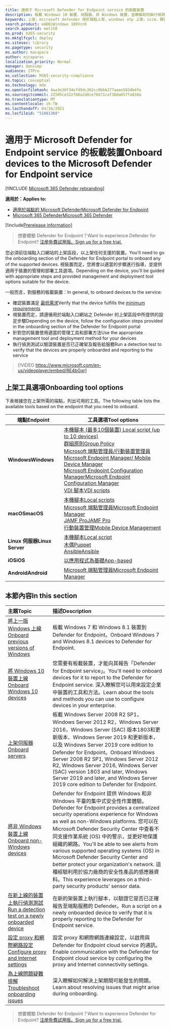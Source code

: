 ```yaml
---
title: 適用于 Microsoft Defender for Endpoint service 的板載裝置
description: 板載 Windows 10 裝置、伺服器、非 Windows 裝置，並瞭解如何執行偵測測試。
keywords: 上架，microsoft defender 用於端點上架，windows atp 上架，sccm，群組原則，mdm，本機腳本，偵測測試
search.product: eADQiWindows 10XVcnh
search.appverid: met150
ms.prod: m365-security
ms.mktglfcycl: deploy
ms.sitesec: library
ms.pagetype: security
ms.author: macapara
author: mjcaparas
localization_priority: Normal
manager: dansimp
audience: ITPro
ms.collection: M365-security-compliance
ms.topic: conceptual
ms.technology: mde
ms.openlocfilehash: 4aa3e30f34e7d9dc362cc0bbb277aaee5834b4fe
ms.sourcegitcommit: 22505ce322f68a2d0ce70d71caf3b0a657fa838a
ms.translationtype: MT
ms.contentlocale: zh-TW
ms.lasthandoff: 04/16/2021
ms.locfileid: "51861368"
---
```

# <a name="onboard-devices-to-the-microsoft-defender-for-endpoint-service"></a><span data-ttu-id="b7db4-104">適用于 Microsoft Defender for Endpoint service 的板載裝置</span><span class="sxs-lookup"><span data-stu-id="b7db4-104">Onboard devices to the Microsoft Defender for Endpoint service</span></span>

[!INCLUDE [Microsoft 365 Defender rebranding](../../includes/microsoft-defender.md)]

<span data-ttu-id="b7db4-105">**適用於：**</span><span class="sxs-lookup"><span data-stu-id="b7db4-105">**Applies to:**</span></span>
- [<span data-ttu-id="b7db4-106">適用於端點的 Microsoft Defender</span><span class="sxs-lookup"><span data-stu-id="b7db4-106">Microsoft Defender for Endpoint</span></span>](https://go.microsoft.com/fwlink/p/?linkid=2154037)
- [<span data-ttu-id="b7db4-107">Microsoft 365 Defender</span><span class="sxs-lookup"><span data-stu-id="b7db4-107">Microsoft 365 Defender</span></span>](https://go.microsoft.com/fwlink/?linkid=2118804)

[!include[Prerelease information](../../includes/prerelease.md)]

><span data-ttu-id="b7db4-108">想要體驗 Defender for Endpoint？</span><span class="sxs-lookup"><span data-stu-id="b7db4-108">Want to experience Defender for Endpoint?</span></span> [<span data-ttu-id="b7db4-109">注册免費試用版。</span><span class="sxs-lookup"><span data-stu-id="b7db4-109">Sign up for a free trial.</span></span>](https://www.microsoft.com/microsoft-365/windows/microsoft-defender-atp?ocid=docs-wdatp-onboardconfigure-abovefoldlink)

<span data-ttu-id="b7db4-110">您必須前往端點入口網站的上架區段，以上架任何支援的裝置。</span><span class="sxs-lookup"><span data-stu-id="b7db4-110">You'll need to go the onboarding section of the Defender for Endpoint portal to onboard any of the supported devices.</span></span> <span data-ttu-id="b7db4-111">視裝置而定，您將會以適當的步驟進行指導，並提供適用于裝置的管理和部署工具選項。</span><span class="sxs-lookup"><span data-stu-id="b7db4-111">Depending on the device, you'll be guided with appropriate steps and provided management and deployment tool options suitable for the device.</span></span> 

<span data-ttu-id="b7db4-112">一般而言，對服務的板載裝置：</span><span class="sxs-lookup"><span data-stu-id="b7db4-112">In general, to onboard devices to the service:</span></span>

- <span data-ttu-id="b7db4-113">確認裝置滿足 [最低需求](minimum-requirements.md)</span><span class="sxs-lookup"><span data-stu-id="b7db4-113">Verify that the device fulfills the [minimum requirements](minimum-requirements.md)</span></span>
- <span data-ttu-id="b7db4-114">視裝置而定，請遵循用於端點入口網站之 Defender 的上架區段中所提供的設定步驟</span><span class="sxs-lookup"><span data-stu-id="b7db4-114">Depending on the device, follow the configuration steps provided in the onboarding section of the Defender for Endpoint portal</span></span>
- <span data-ttu-id="b7db4-115">針對您的裝置使用適當的管理工具和部署方法</span><span class="sxs-lookup"><span data-stu-id="b7db4-115">Use the appropriate management tool and deployment method for your devices</span></span>
- <span data-ttu-id="b7db4-116">執行偵測測試以驗證裝置是否已正確架及報告給服務</span><span class="sxs-lookup"><span data-stu-id="b7db4-116">Run a detection test to verify that the devices are properly onboarded and reporting to the service</span></span>

>[!VIDEO https://www.microsoft.com/en-us/videoplayer/embed/RE4bGqr]

## <a name="onboarding-tool-options"></a><span data-ttu-id="b7db4-117">上架工具選項</span><span class="sxs-lookup"><span data-stu-id="b7db4-117">Onboarding tool options</span></span>
<span data-ttu-id="b7db4-118">下表根據您在上架所需的端點，列出可用的工具。</span><span class="sxs-lookup"><span data-stu-id="b7db4-118">The following table lists the available tools based on the endpoint that you need to onboard.</span></span>

| <span data-ttu-id="b7db4-119">端點</span><span class="sxs-lookup"><span data-stu-id="b7db4-119">Endpoint</span></span>     | <span data-ttu-id="b7db4-120">工具選項</span><span class="sxs-lookup"><span data-stu-id="b7db4-120">Tool options</span></span>                       |
|--------------|------------------------------------------|
| <span data-ttu-id="b7db4-121">**Windows**</span><span class="sxs-lookup"><span data-stu-id="b7db4-121">**Windows**</span></span>  |  [<span data-ttu-id="b7db4-122">本機腳本 (最多10個裝置) </span><span class="sxs-lookup"><span data-stu-id="b7db4-122">Local script (up to 10 devices)</span></span>](configure-endpoints-script.md) <br>  [<span data-ttu-id="b7db4-123">群組原則</span><span class="sxs-lookup"><span data-stu-id="b7db4-123">Group Policy</span></span>](configure-endpoints-gp.md) <br>  [<span data-ttu-id="b7db4-124">Microsoft 端點管理員/行動裝置管理員</span><span class="sxs-lookup"><span data-stu-id="b7db4-124">Microsoft Endpoint Manager/ Mobile Device Manager</span></span>](configure-endpoints-mdm.md) <br>   [<span data-ttu-id="b7db4-125">Microsoft Endpoint Configuration Manager</span><span class="sxs-lookup"><span data-stu-id="b7db4-125">Microsoft Endpoint Configuration Manager</span></span>](configure-endpoints-sccm.md) <br> [<span data-ttu-id="b7db4-126">VDI 腳本</span><span class="sxs-lookup"><span data-stu-id="b7db4-126">VDI scripts</span></span>](configure-endpoints-vdi.md)   |
| <span data-ttu-id="b7db4-127">**macOS**</span><span class="sxs-lookup"><span data-stu-id="b7db4-127">**macOS**</span></span>    | [<span data-ttu-id="b7db4-128">本機腳本</span><span class="sxs-lookup"><span data-stu-id="b7db4-128">Local scripts</span></span>](mac-install-manually.md) <br> [<span data-ttu-id="b7db4-129">Microsoft 端點管理員</span><span class="sxs-lookup"><span data-stu-id="b7db4-129">Microsoft Endpoint Manager</span></span>](mac-install-with-intune.md) <br> [<span data-ttu-id="b7db4-130">JAMF Pro</span><span class="sxs-lookup"><span data-stu-id="b7db4-130">JAMF Pro</span></span>](mac-install-with-jamf.md) <br> [<span data-ttu-id="b7db4-131">行動裝置管理</span><span class="sxs-lookup"><span data-stu-id="b7db4-131">Mobile Device Management</span></span>](mac-install-with-other-mdm.md) |
| <span data-ttu-id="b7db4-132">**Linux 伺服器**</span><span class="sxs-lookup"><span data-stu-id="b7db4-132">**Linux Server**</span></span> | [<span data-ttu-id="b7db4-133">本機腳本</span><span class="sxs-lookup"><span data-stu-id="b7db4-133">Local script</span></span>](linux-install-manually.md) <br> [<span data-ttu-id="b7db4-134">木偶</span><span class="sxs-lookup"><span data-stu-id="b7db4-134">Puppet</span></span>](linux-install-with-puppet.md) <br> [<span data-ttu-id="b7db4-135">Ansible</span><span class="sxs-lookup"><span data-stu-id="b7db4-135">Ansible</span></span>](linux-install-with-ansible.md)|
| <span data-ttu-id="b7db4-136">**iOS**</span><span class="sxs-lookup"><span data-stu-id="b7db4-136">**iOS**</span></span>      | [<span data-ttu-id="b7db4-137">以應用程式為基礎</span><span class="sxs-lookup"><span data-stu-id="b7db4-137">App-based</span></span>](ios-install.md)                                |
| <span data-ttu-id="b7db4-138">**Android**</span><span class="sxs-lookup"><span data-stu-id="b7db4-138">**Android**</span></span>  | [<span data-ttu-id="b7db4-139">Microsoft 端點管理員</span><span class="sxs-lookup"><span data-stu-id="b7db4-139">Microsoft Endpoint Manager</span></span>](android-intune.md)               | 




## <a name="in-this-section"></a><span data-ttu-id="b7db4-140">本節內容</span><span class="sxs-lookup"><span data-stu-id="b7db4-140">In this section</span></span>
<span data-ttu-id="b7db4-141">主題</span><span class="sxs-lookup"><span data-stu-id="b7db4-141">Topic</span></span> | <span data-ttu-id="b7db4-142">描述</span><span class="sxs-lookup"><span data-stu-id="b7db4-142">Description</span></span>
:---|:---
[<span data-ttu-id="b7db4-143">將上一版 Windows 上線</span><span class="sxs-lookup"><span data-stu-id="b7db4-143">Onboard previous versions of Windows</span></span>](onboard-downlevel.md)| <span data-ttu-id="b7db4-144">板載 Windows 7 和 Windows 8.1 裝置到 Defender for Endpoint。</span><span class="sxs-lookup"><span data-stu-id="b7db4-144">Onboard Windows 7 and Windows 8.1 devices to Defender for Endpoint.</span></span> 
[<span data-ttu-id="b7db4-145">將 Windows 10 裝置上線</span><span class="sxs-lookup"><span data-stu-id="b7db4-145">Onboard Windows 10 devices</span></span>](configure-endpoints.md) | <span data-ttu-id="b7db4-146">您需要有板載裝置，才能向其報告「Defender for Endpoint service」。</span><span class="sxs-lookup"><span data-stu-id="b7db4-146">You'll need to onboard devices for it to report to the Defender for Endpoint service.</span></span> <span data-ttu-id="b7db4-147">深入瞭解您可以用來設定企業中裝置的工具和方法。</span><span class="sxs-lookup"><span data-stu-id="b7db4-147">Learn about the tools and methods you can use to configure devices in your enterprise.</span></span>
[<span data-ttu-id="b7db4-148">上架伺服器</span><span class="sxs-lookup"><span data-stu-id="b7db4-148">Onboard servers</span></span>](configure-server-endpoints.md) |  <span data-ttu-id="b7db4-149">板載 Windows Server 2008 R2 SP1，Windows Server 2012 R2，Windows Server 2016，Windows Server (SAC) 版本1803和更新版本、Windows Server 2019 和更新版本，以及 Windows Server 2019 core edition to Defender for Endpoint。</span><span class="sxs-lookup"><span data-stu-id="b7db4-149">Onboard Windows Server 2008 R2 SP1, Windows Server 2012 R2, Windows Server 2016, Windows Server (SAC) version 1803 and later, Windows Server 2019 and later, and Windows Server 2019 core edition to Defender for Endpoint.</span></span>
[<span data-ttu-id="b7db4-150">將非 Windows 裝置上線</span><span class="sxs-lookup"><span data-stu-id="b7db4-150">Onboard non-Windows devices</span></span>](configure-endpoints-non-windows.md) | <span data-ttu-id="b7db4-151">Defender for Endpoint 提供 Windows 和非 Windows 平臺的集中式安全性作業體驗。</span><span class="sxs-lookup"><span data-stu-id="b7db4-151">Defender for Endpoint provides a centralized security operations experience for Windows as well as non-Windows platforms.</span></span> <span data-ttu-id="b7db4-152">您可以在 Microsoft Defender Security Center 中查看不同支援作業系統 (OS) 中的警示，並更好地保護組織的網路。</span><span class="sxs-lookup"><span data-stu-id="b7db4-152">You'll be able to see alerts from various supported operating systems (OS) in Microsoft Defender Security Center and better protect your organization's network.</span></span> <span data-ttu-id="b7db4-153">這種經驗利用於協力廠商的安全性產品的感應器資料。</span><span class="sxs-lookup"><span data-stu-id="b7db4-153">This experience leverages on a third-party security products' sensor data.</span></span> 
[<span data-ttu-id="b7db4-154">在新上線的裝置上執行偵測測試</span><span class="sxs-lookup"><span data-stu-id="b7db4-154">Run a detection test on a newly onboarded device</span></span>](run-detection-test.md) | <span data-ttu-id="b7db4-155">在新的架裝置上執行腳本，以驗證它是否已正確報告至端點服務的 Defender。</span><span class="sxs-lookup"><span data-stu-id="b7db4-155">Run a script on a newly onboarded device to verify that it is properly reporting to the Defender for Endpoint service.</span></span>
[<span data-ttu-id="b7db4-156">設定 proxy 和網際網路設定</span><span class="sxs-lookup"><span data-stu-id="b7db4-156">Configure proxy and Internet settings</span></span>](configure-proxy-internet.md)| <span data-ttu-id="b7db4-157">設定 proxy 和網際網路連線設定，以啟用與 Defender for Endpoint cloud service 的通訊。</span><span class="sxs-lookup"><span data-stu-id="b7db4-157">Enable communication with the Defender for Endpoint cloud service by configuring the proxy and Internet connectivity settings.</span></span>
[<span data-ttu-id="b7db4-158">為上線問題疑難排解</span><span class="sxs-lookup"><span data-stu-id="b7db4-158">Troubleshoot onboarding issues</span></span>](troubleshoot-onboarding.md) | <span data-ttu-id="b7db4-159">深入瞭解如何解決上架期間可能發生的問題。</span><span class="sxs-lookup"><span data-stu-id="b7db4-159">Learn about resolving issues that might arise during onboarding.</span></span>

><span data-ttu-id="b7db4-160">想要體驗 Defender for Endpoint？</span><span class="sxs-lookup"><span data-stu-id="b7db4-160">Want to experience Defender for Endpoint?</span></span> [<span data-ttu-id="b7db4-161">注册免費試用版。</span><span class="sxs-lookup"><span data-stu-id="b7db4-161">Sign up for a free trial.</span></span>](https://www.microsoft.com/microsoft-365/windows/microsoft-defender-atp?ocid=docs-wdatp-onboardconfigure-belowfoldlink)

